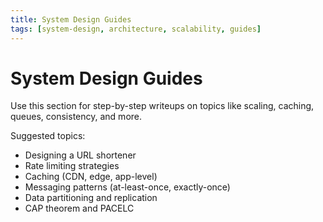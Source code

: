 ```yaml
---
title: System Design Guides
tags: [system-design, architecture, scalability, guides]
---
```


# System Design Guides

Use this section for step-by-step writeups on topics like scaling, caching, queues, consistency, and more.

Suggested topics:
- Designing a URL shortener
- Rate limiting strategies
- Caching (CDN, edge, app-level)
- Messaging patterns (at-least-once, exactly-once)
- Data partitioning and replication
- CAP theorem and PACELC
